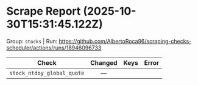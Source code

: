 # Scrape Report (2025-10-30T15:31:45.122Z)

Group: `stocks`  |  Run: https://github.com/AlbertoRoca96/scraping-checks-scheduler/actions/runs/18946096733

| Check | Changed | Keys | Error |
|---|:---:|:--|:--|
| `stock_ntdoy_global_quote` | — |  |  |
